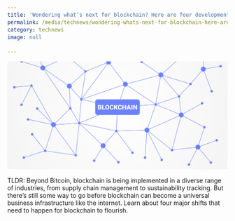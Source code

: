 ```yaml
---
title: 'Wondering what’s next for blockchain? Here are four developments on the horizon'
permalink: /media/technews/wondering-whats-next-for-blockchain-here-are-four-developments-on-the-horizon
category: technews
image: null

---
```



![what is next for blockchain](/images/technews/wondering-whats-next-for-blockchain-here-are-four-developments-on-the-horizon-part-1.png)

TLDR: Beyond Bitcoin, blockchain is being implemented in a diverse range of industries, from supply chain management to sustainability tracking. But there’s still some way to go before blockchain can become a universal business infrastructure like the internet. Learn about four major shifts that need to happen for blockchain to flourish. 

